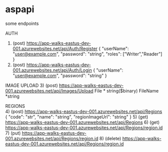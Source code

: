 # aspapi

some endpoints

AUTH
1) (post) https://app-walks-eastus-dev-001.azurewebsites.net/api/Auth/Register
  {
    "userName": "user@example.com",
    "password": "string",
    "roles": ["Writer","Reader"]
  }
2) (post) https://app-walks-eastus-dev-001.azurewebsites.net/api/Auth/Login
  {
    "userName": "user@example.com",
    "password": "string"
  }
  
IMAGE UPLOAD
3) (post) https://app-walks-eastus-dev-001.azurewebsites.net/api/Images/Upload
  File * string($binary)
  FileName *string

REGIONS  
4) (post) https://app-walks-eastus-dev-001.azurewebsites.net/api/Regions
{
  "code": "str",
  "name": "string",
  "regionImageUrl": "string"
}
5) (get) https://app-walks-eastus-dev-001.azurewebsites.net/api/Regions
6) (get) https://app-walks-eastus-dev-001.azurewebsites.net/api/Regions/region.id
7) (put) https://app-walks-eastus-dev-001.azurewebsites.net/api/Regions/region.id
8) (delete) https://app-walks-eastus-dev-001.azurewebsites.net/api/Regions/region.id
